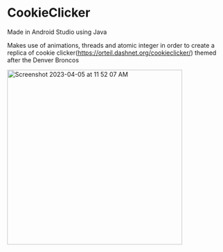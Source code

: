# CookieClicker

Made in Android Studio using Java

Makes use of animations, threads and atomic integer in order to create a replica of cookie clicker(https://orteil.dashnet.org/cookieclicker/) themed after the Denver Broncos

<img width="404" alt="Screenshot 2023-04-05 at 11 52 07 AM" src="https://user-images.githubusercontent.com/94499114/230138088-3ee9dbd5-6ddc-49bd-bd6c-09c97b50a055.png">
